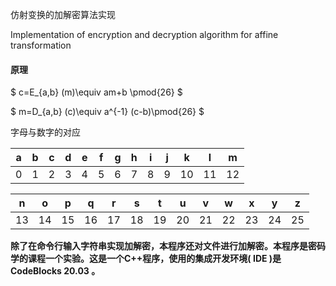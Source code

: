 仿射变换的加解密算法实现

Implementation of encryption and decryption algorithm for affine transformation

#### 原理

$ c=E_{a,b} (m)\equiv am+b \pmod{26}  $

$ m=D_{a,b} (c)\equiv a^{-1} (c-b)\pmod{26}  $

字母与数字的对应

|  a   |  b   |  c   |  d   |  e   |  f   |  g   |  h   |  i   |  j   |  k   |  l   |  m   |
| :--: | :--: | :--: | :--: | :--: | :--: | :--: | :--: | :--: | :--: | :--: | :--: | :--: |
|  0   |  1   |  2   |  3   |  4   |  5   |  6   |  7   |  8   |  9   |  10  |  11  |  12  |



|  n   |  o   |  p   |  q   |  r   |  s   |  t   |  u   |  v   |  w   |  x   |  y   |  z   |
| :--: | :--: | :--: | :--: | :--: | :--: | :--: | :--: | :--: | :--: | :--: | :--: | :--: |
|  13  |  14  |  15  |  16  |  17  |  18  |  19  |  20  |  21  |  22  |  23  |  24  |  25  |



**除了在命令行输入字符串实现加解密，本程序还对文件进行加解密。本程序是密码学的课程一个实验。这是一个C++程序，使用的集成开发环境( IDE )是CodeBlocks 20.03 。**

